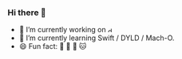 ### Hi there 👋

<!--
**tsuiyuenhong/tsuiyuenhong** is a ✨ _special_ ✨ repository because its `README.md` (this file) appears on your GitHub profile.

Here are some ideas to get you started:

- 🔭 I’m currently working on ...
- 🌱 I’m currently learning ...
- 👯 I’m looking to collaborate on ...
- 🤔 I’m looking for help with ...
- 💬 Ask me about ...
- 📫 How to reach me: ...
- 😄 Pronouns: ...
- ⚡ Fun fact: ...
-->

- 🔭 I’m currently working on <img src="https://i.loli.net/2020/07/21/LUPYXK6w4aRenJE.png" alt="drawing" width="10"/>
- 🌱 I’m currently learning Swift / DYLD / Mach-O.
- 😄 Fun fact: 💖 🐶 💖 🐱
